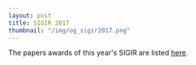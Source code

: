 ```yaml
---
layout: post
title: SIGIR 2017
thumbnail: "/img/og_sigir2017.png" 
---
```


The papers awards of this year's SIGIR are listed [here](http://sigir.org/sigir2017/program/awards/).
